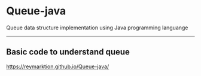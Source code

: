 # Queue-java

Queue data structure implementation using Java programming languange

---
## Basic code to understand queue 


https://reymarktion.github.io/Queue-java/
